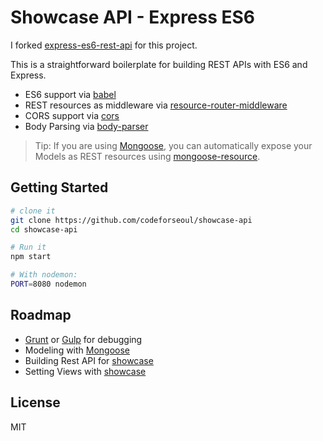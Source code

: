 Showcase API - Express ES6
==================================
I forked [express-es6-rest-api](https://github.com/developit/express-es6-rest-api) for this project.

This is a straightforward boilerplate for building REST APIs with ES6 and Express.

- ES6 support via [babel](https://babeljs.io)
- REST resources as middleware via [resource-router-middleware](https://github.com/developit/resource-router-middleware)
- CORS support via [cors](https://github.com/troygoode/node-cors)
- Body Parsing via [body-parser](https://github.com/expressjs/body-parser)

> Tip: If you are using [Mongoose](https://github.com/Automattic/mongoose), you can automatically expose your Models as REST resources using [mongoose-resource](https://gist.github.com/developit/ec2f438efc5feea4fd3a).

Getting Started
---------------

```sh
# clone it
git clone https://github.com/codeforseoul/showcase-api
cd showcase-api

# Run it
npm start

# With nodemon:
PORT=8080 nodemon
```

Roadmap
-------
- [Grunt](http://gruntjs.com/) or [Gulp](http://gulpjs.com/) for debugging
- Modeling with [Mongoose](https://github.com/Automattic/mongoose)
- Building Rest API for [showcase](https://github.com/codeforseoul/showcase)
- Setting Views with [showcase](https://github.com/codeforseoul/showcase)


License
-------
MIT
